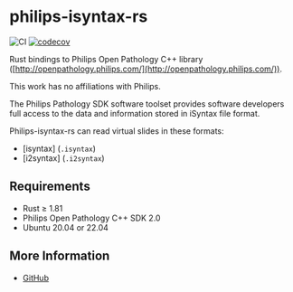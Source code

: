 # philips-isyntax-rs

![CI](https://github.com/AzHicham/philips-isyntax-rs/actions/workflows/workflow.yml/badge.svg)
[![codecov](https://codecov.io/gh/AzHicham/philips-isyntax-rs/branch/main/graph/badge.svg?token=RZMS9U1W97)](https://codecov.io/gh/AzHicham/philips-isyntax-rs)

Rust bindings to Philips Open Pathology C++ library ([http://openpathology.philips.com/](http://openpathology.philips.com/)).

This work has no affiliations with Philips.

The Philips Pathology SDK software toolset provides software developers full access to the data and information stored in iSyntax file format.

Philips-isyntax-rs can read virtual slides in these formats:

* [isyntax] (`.isyntax`)
* [i2syntax] (`.i2syntax`)

## Requirements

* Rust &ge; 1.81
* Philips Open Pathology C++ SDK 2.0
* Ubuntu 20.04 or 22.04

## More Information

- [GitHub](https://github.com/AzHicham/philips-isyntax-rs)
